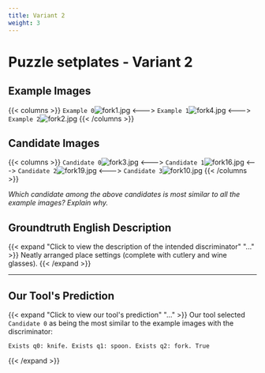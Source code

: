 ```yaml
---
title: Variant 2
weight: 3
---
```


# Puzzle setplates - Variant 2

## Example Images
{{< columns >}}
`Example 0`![fork1.jpg](/natscene-data/images/fork1.jpg)
<--->
`Example 1`![fork4.jpg](/natscene-data/images/fork4.jpg)
<--->
`Example 2`![fork2.jpg](/natscene-data/images/fork2.jpg)
{{< /columns >}}

## Candidate Images
{{< columns >}}
`Candidate 0`![fork3.jpg](/natscene-data/images/fork3.jpg)
<--->
`Candidate 1`![fork16.jpg](/natscene-data/images/fork16.jpg)
<--->
`Candidate 2`![fork19.jpg](/natscene-data/images/fork19.jpg)
<--->
`Candidate 3`![fork10.jpg](/natscene-data/images/fork10.jpg)
{{< /columns >}}

*Which candidate among the above candidates is most similar to all the example images? Explain why.*

## Groundtruth English Description

{{< expand "Click to view the description of the intended discriminator" "..." >}}
Neatly arranged place settings (complete with cutlery and wine glasses).
{{< /expand >}}

---



## Our Tool's Prediction

{{< expand "Click to view our tool's prediction" "..." >}}
Our tool selected `Candidate 0` as being the most similar to the example images with the discriminator:
```plaintext
Exists q0: knife. Exists q1: spoon. Exists q2: fork. True
```
{{< /expand >}}
